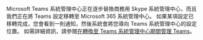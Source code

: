 Microsoft Teams 系統管理中心正在逐步替換商務用 Skype 系統管理中心，而且我們正在將 Teams 設定移轉至 Microsoft 365 系統管理中心。 如果某項設定已移轉完成，您會看到一則通知，然後系統會將您導向 Teams 系統管理中心的設定位置。 如需詳細資訊，請參閱[在轉換至 Teams 系統管理中心期間管理 Teams](../manage-teams-skypeforbusiness-admin-center.md)。
